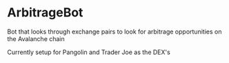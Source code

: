 # ArbitrageBot

Bot that looks through exchange pairs to look for arbitrage opportunities on the Avalanche chain

Currently setup for Pangolin and Trader Joe as the DEX's

